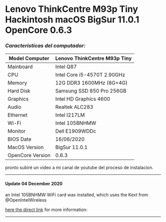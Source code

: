 # Lenovo ThinkCentre M93p Tiny Hackintosh macOS BigSur 11.0.1 OpenCore 0.6.3
### ***Características del computador:***

|Model Computer |Lenovo ThinkCentre M93p Tiny|
|------ | ------ |
|Mainboard| Intel Q87|
|CPU| Intel Core i5-4570T 2.90GHz
|Memory| 12G DDR3 1600MHz (8G+4G)
|Hard Disk| Samsung SSD 850 Pro 256GB
|Graphics| Intel HD Graphics 4600
|Audio|    Realtek ALC283
|Ethernet| Intel I217LM
|Wi-Fi|    Intel 105BNHMW
|Monitor| Dell E1909WDDc
|BIOS Date|       16/06/2020
|MacOS Version| BigSur 11.0.1
|OpenCore Version|   0.6.3

pronto subiré un video a mi canal de youtube del proceso de instalacion.


------------
#### **Update 04 December 2020**
an Intel 105BNHMW WiFi card was installed, which uses the Kext from @OpenIntelWireless

[here the direct link](https://github.com/OpenIntelWireless/itlwm/releases/tag/v1.2.0-alpha?fbclid=IwAR3iHLzyxSAXRaIVwo8QODJFdAcHwH2BOdYtO_LSoJonmAqCgQDvM3OYILYhttp:// "here the direct link")  for more information:

------------




